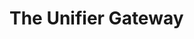 <!-- TITLE: The Unifier Gateway -->
<!-- SUBTITLE: A quick summary of Unifiergateway -->

# The Unifier Gateway